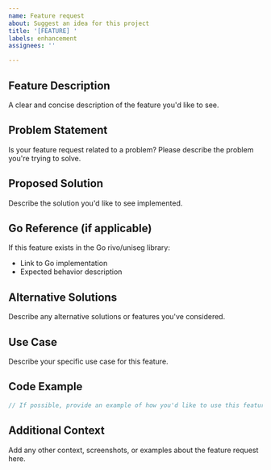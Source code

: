 ```yaml
---
name: Feature request
about: Suggest an idea for this project
title: '[FEATURE] '
labels: enhancement
assignees: ''

---
```


## Feature Description
A clear and concise description of the feature you'd like to see.

## Problem Statement
Is your feature request related to a problem? Please describe the problem you're trying to solve.

## Proposed Solution
Describe the solution you'd like to see implemented.

## Go Reference (if applicable)
If this feature exists in the Go rivo/uniseg library:
- Link to Go implementation
- Expected behavior description

## Alternative Solutions
Describe any alternative solutions or features you've considered.

## Use Case
Describe your specific use case for this feature.

## Code Example
```typescript
// If possible, provide an example of how you'd like to use this feature
```

## Additional Context
Add any other context, screenshots, or examples about the feature request here.
